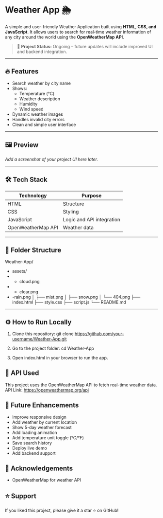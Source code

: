 # Weather App 🌦️

A simple and user-friendly Weather Application built using **HTML, CSS, and JavaScript**. It allows users to search for real-time weather information of any city around the world using the **OpenWeatherMap API**.

> 🚧 **Project Status:** Ongoing – future updates will include improved UI and backend integration.

---

## 🔥 Features
- Search weather by city name
- Shows:
  - Temperature (°C)
  - Weather description
  - Humidity
  - Wind speed
- Dynamic weather images
- Handles invalid city errors
- Clean and simple user interface

---

## 🖼️ Preview
_Add a screenshot of your project UI here later._

---

## 🛠️ Tech Stack
| Technology | Purpose |
|-------------|----------|
| HTML        | Structure |
| CSS         | Styling |
| JavaScript  | Logic and API integration |
| OpenWeatherMap API | Weather data |

---

## 📂 Folder Structure

Weather-App/
- assets/
- - cloud.png
- - clear.png
- -rain.png
│ ├── mist.png
│ ├── snow.png
│ └── 404.png
├── index.html
├── style.css
├── script.js
└── README.md

---

## ⚙️ How to Run Locally
1. Clone this repository: git clone https://github.com/your-username/Weather-App.git

2. Go to the project folder: cd Weather-App

3. Open index.html in your browser to run the app.

## 🔑 API Used
This project uses the OpenWeatherMap API to fetch real-time weather data.
API Link: https://openweathermap.org/api

## 🔮 Future Enhancements
- Improve responsive design
- Add weather by current location
- Show 5-day weather forecast
- Add loading animation
- Add temperature unit toggle (°C/°F)
- Save search history
- Deploy live demo
- Add backend support

## 🙌 Acknowledgements
- OpenWeatherMap for weather API

## ⭐ Support
If you liked this project, please give it a star ⭐ on GitHub!



